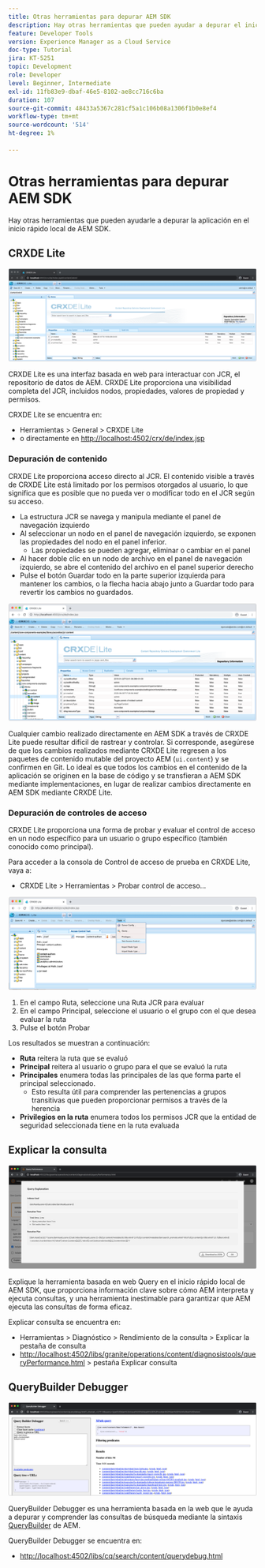```yaml
---
title: Otras herramientas para depurar AEM SDK
description: Hay otras herramientas que pueden ayudar a depurar el inicio rápido local de AEM SDK.
feature: Developer Tools
version: Experience Manager as a Cloud Service
doc-type: Tutorial
jira: KT-5251
topic: Development
role: Developer
level: Beginner, Intermediate
exl-id: 11fb83e9-dbaf-46e5-8102-ae8cc716c6ba
duration: 107
source-git-commit: 48433a5367c281cf5a1c106b08a1306f1b0e8ef4
workflow-type: tm+mt
source-wordcount: '514'
ht-degree: 1%

---
```


# Otras herramientas para depurar AEM SDK

Hay otras herramientas que pueden ayudarle a depurar la aplicación en el inicio rápido local de AEM SDK.

## CRXDE Lite

![CRXDE Lite](./assets/other-tools/crxde-lite.png)

CRXDE Lite es una interfaz basada en web para interactuar con JCR, el repositorio de datos de AEM. CRXDE Lite proporciona una visibilidad completa del JCR, incluidos nodos, propiedades, valores de propiedad y permisos.

CRXDE Lite se encuentra en:

+ Herramientas > General > CRXDE Lite
+ o directamente en [http://localhost:4502/crx/de/index.jsp](http://localhost:4502/crx/de/index.jsp)

### Depuración de contenido

CRXDE Lite proporciona acceso directo al JCR. El contenido visible a través de CRXDE Lite está limitado por los permisos otorgados al usuario, lo que significa que es posible que no pueda ver o modificar todo en el JCR según su acceso.

+ La estructura JCR se navega y manipula mediante el panel de navegación izquierdo
+ Al seleccionar un nodo en el panel de navegación izquierdo, se exponen las propiedades del nodo en el panel inferior.
   + Las propiedades se pueden agregar, eliminar o cambiar en el panel
+ Al hacer doble clic en un nodo de archivo en el panel de navegación izquierdo, se abre el contenido del archivo en el panel superior derecho
+ Pulse el botón Guardar todo en la parte superior izquierda para mantener los cambios, o la flecha hacia abajo junto a Guardar todo para revertir los cambios no guardados.

![CRXDE Lite - Depurando contenido](./assets/other-tools/crxde-lite__debugging-content.png)

Cualquier cambio realizado directamente en AEM SDK a través de CRXDE Lite puede resultar difícil de rastrear y controlar. Si corresponde, asegúrese de que los cambios realizados mediante CRXDE Lite regresen a los paquetes de contenido mutable del proyecto AEM (`ui.content`) y se confirmen en Git. Lo ideal es que todos los cambios en el contenido de la aplicación se originen en la base de código y se transfieran a AEM SDK mediante implementaciones, en lugar de realizar cambios directamente en AEM SDK mediante CRXDE Lite.

### Depuración de controles de acceso

CRXDE Lite proporciona una forma de probar y evaluar el control de acceso en un nodo específico para un usuario o grupo específico (también conocido como principal).

Para acceder a la consola de Control de acceso de prueba en CRXDE Lite, vaya a:

+ CRXDE Lite > Herramientas > Probar control de acceso...

![CRXDE Lite - Probar control de acceso](./assets/other-tools/crxde-lite__test-access-control.png)

1. En el campo Ruta, seleccione una Ruta JCR para evaluar
1. En el campo Principal, seleccione el usuario o el grupo con el que desea evaluar la ruta
1. Pulse el botón Probar

Los resultados se muestran a continuación:

+ __Ruta__ reitera la ruta que se evaluó
+ __Principal__ reitera al usuario o grupo para el que se evaluó la ruta
+ __Principales__ enumera todas las principales de las que forma parte el principal seleccionado.
   + Esto resulta útil para comprender las pertenencias a grupos transitivas que pueden proporcionar permisos a través de la herencia
+ __Privilegios en la ruta__ enumera todos los permisos JCR que la entidad de seguridad seleccionada tiene en la ruta evaluada

## Explicar la consulta

![Explicar consulta](./assets/other-tools/explain-query.png)

Explique la herramienta basada en web Query en el inicio rápido local de AEM SDK, que proporciona información clave sobre cómo AEM interpreta y ejecuta consultas, y una herramienta inestimable para garantizar que AEM ejecuta las consultas de forma eficaz.

Explicar consulta se encuentra en:

+ Herramientas > Diagnóstico > Rendimiento de la consulta > Explicar la pestaña de consulta
+ [http://localhost:4502/libs/granite/operations/content/diagnosistools/queryPerformance.html](http://localhost:4502/libs/granite/operations/content/diagnosistools/queryPerformance.html) > pestaña Explicar consulta

## QueryBuilder Debugger

![Depurador de QueryBuilder](./assets/other-tools/query-debugger.png)

QueryBuilder Debugger es una herramienta basada en la web que le ayuda a depurar y comprender las consultas de búsqueda mediante la sintaxis [QueryBuilder](https://experienceleague.adobe.com/docs/experience-manager-65/developing/platform/query-builder/querybuilder-api.html) de AEM.

QueryBuilder Debugger se encuentra en:

+ [http://localhost:4502/libs/cq/search/content/querydebug.html](http://localhost:4502/libs/cq/search/content/querydebug.html)
